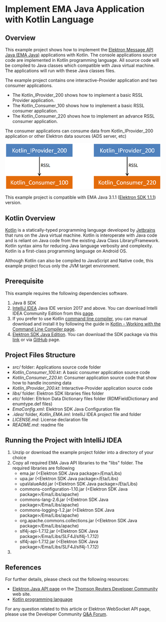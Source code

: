 # Implement EMA Java Application with Kotlin Language

## Overview

This example project shows how to implement the [Elektron Message API Java (EMA Java)](https://developers.thomsonreuters.com/elektron/elektron-sdk-java) applications with Kotlin. The console applications source code are implemented in Kotlin programming language. All source code will be compiled to Java classes which compatible with Java virtual machine. The applications will run with these Java classes files. 

The example project contains one interactive-Provider application and two consumer applications. 
- The Kotlin_IProvider_200 shows how to implement a basic RSSL Provider application. 
- The Kotlin_Consumer_100 shows how to implement a basic RSSL consumer application.
- The Kotlin_Consumer_220 shows how to implement an advance RSSL consumer application. 

The consumer applications can consume data from Kotlin_IProvider_200 application or other Elektron data sources (ADS server, etc)

![connection diagram](./images/diagram.png "connection diagram")

This example project is compatible with EMA Java 3.1.1 ([Elektron SDK 1.1.1](https://developers.thomsonreuters.com/elektron)) version.

## Kotlin Overview

[Kotlin](https://kotlinlang.org/) is a statically-typed programming language developed by [Jetbrains](https://www.jetbrains.com/) that runs on the Java virtual machine. Kotlin is interoperate with Java code and is reliant on Java code from the existing Java Class Library/Framework. Kotlin syntax aims for reducing Java language verbosity and complexity. Kotlin is a first-class programming language on Android OS. 

Although Kotlin can also be compiled to JavaScript and Native code, this example project focus only the JVM target environment.

## Prerequisite
This example requires the following dependencies software.
1. Java 8 SDK
2. [IntelliJ IDEA](https://www.jetbrains.com/idea/) Java IDE version 2017 and above. You can download Intelli IDEA Community Edition from this [page](https://www.jetbrains.com/idea/download/index.html). 
3. If you prefer to use Kotlin [command line compiler](https://github.com/JetBrains/kotlin/releases/latest), you can manual download and install it by following the guide in [Kotlin - Working with the Command Line Compiler page](https://kotlinlang.org/docs/tutorials/command-line.html).
4. [Elektron SDK Java Edition](https://developers.thomsonreuters.com/elektron/elektron-sdk-java). You can download the SDK package via this [link](https://developers.thomsonreuters.com/elektron/elektron-sdk-java/downloads) or via [GitHub](https://github.com/thomsonreuters/Elektron-SDK) page.

## Project Files Structure
- *src/* folder: Applications source code folder
- *Kotlin_Consumer_100.kt*: A basic consumer application source code 
- *Kotlin_Consumer_220.kt*: Consumer application source code that show how to handle incoming data
- *Kotlin_IProvider_200.kt*: Interactive-Provider application source code
- *libs/* folder: Elektron SDK libraries files folder
- *etc/* folder: Eltrkon Data Dictionary files folder (RDMFieldDictionary and enumtype.def files)
- *EmaConfig.xml*: Elektron SDK Java Configuration file
- *.idea/* folder, *Kotlin_EMA.iml*: IntelliJ IDEA project file and folder
- *LICENSE.md*: License declaration file
- *README.md*: readme file

## Running the Project with IntelliJ IDEA
1. Unzip or download the example project folder into a directory of your choice
2. Copy all required EMA Java API libraries to the "libs" folder. The required libraries are following
    - ema.jar (&lt;Elektron SDK Java package&gt;/Ema/Libs)
    - upa.jar (&lt;Elektron SDK Java package&gt;/Eta/Libs)
    - upaValueAdd.jar (&lt;Elektron SDK Java package&gt;/Eta/Libs)
    - commons-configuration-1.10.jar (&lt;Elektron SDK Java package&gt;/Ema/Libs/apache)
    - commons-lang-2.6.jar (&lt;Elektron SDK Java package&gt;/Ema/Libs/apache)
    - commons-logging-1.2.jar (&lt;Elektron SDK Java package&gt;/Ema/Libs/apache)
    - org.apache.commons.collections.jar (&lt;Elektron SDK Java package&gt;/Ema/Libs/apache)
    - slf4j-api-1.7.12.jar (&lt;Elektron SDK Java package&gt;/Ema/Libs/SLF4J/slf4j-1.7.12)
    - slf4j-api-1.7.12.jar (&lt;Elektron SDK Java package&gt;/Ema/Libs/SLF4J/slf4j-1.7.12)
3. 


## References
For further details, please check out the following resources:
* [Elektron Java API page](https://developers.thomsonreuters.com/elektron/elektron-sdk-java/) on the [Thomson Reuters Developer Community](https://developers.thomsonreuters.com/) web site.
* [Kotlin programming language](https://kotlinlang.org/)

For any question related to this article or Elektron WebSocket API page, please use the Developer Community [Q&A Forum](https://community.developers.thomsonreuters.com/).

